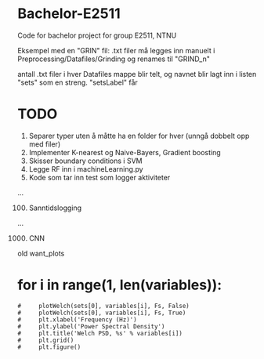 # Bachelor-E2511
Code for bachelor project for group E2511, NTNU

Eksempel med en "GRIN" fil:
.txt filer må legges inn manuelt i Preprocessing/Datafiles/Grinding og renames til "GRIND_n" 

antall .txt filer i hver Datafiles mappe blir telt, og navnet blir lagt inn i listen "sets" som en streng. "setsLabel" får

# TODO 

1) Separer typer uten å måtte ha en folder for hver (unngå dobbelt opp med filer)
2) Implementer K-nearest og Naive-Bayers, Gradient boosting
3) Skisser boundary conditions i SVM
4) Legge RF inn i machineLearning.py
5) Kode som tar inn test som logger aktiviteter

...

100) Sanntidslogging

...

1000) CNN

old want_plots
# for i in range(1, len(variables)):
    #     plotWelch(sets[0], variables[i], Fs, False)
    #     plotWelch(sets[0], variables[i], Fs, True)
    #     plt.xlabel('Frequency (Hz)')
    #     plt.ylabel('Power Spectral Density')
    #     plt.title('Welch PSD, %s' % variables[i])
    #     plt.grid()
    #     plt.figure()